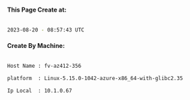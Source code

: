 
   
#### This Page Create at:

```bash

2023-08-20 - 08:57:43 UTC

```

#### Create By Machine:

```bash

Host Name : fv-az412-356

platform  : Linux-5.15.0-1042-azure-x86_64-with-glibc2.35

Ip Local  : 10.1.0.67

```

